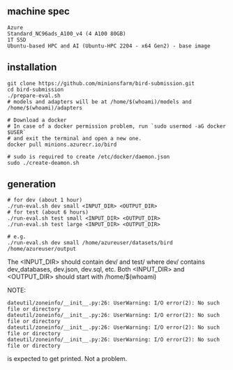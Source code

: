 ## machine spec
```
Azure
Standard_NC96ads_A100_v4 (4 A100 80GB)
1T SSD
Ubuntu-based HPC and AI (Ubuntu-HPC 2204 - x64 Gen2) - base image
```

## installation
```
git clone https://github.com/minionsfarm/bird-submission.git
cd bird-submission
./prepare-eval.sh
# models and adapters will be at /home/$(whoami)/models and /home/$(whoami)/adapters

# Download a docker
# In case of a docker permission problem, run `sudo usermod -aG docker $USER`
# and exit the terminal and open a new one.
docker pull minions.azurecr.io/bird

# sudo is required to create /etc/docker/daemon.json
sudo ./create-deamon.sh
```

## generation
```
# for dev (about 1 hour)
./run-eval.sh dev small <INPUT_DIR> <OUTPUT_DIR>
# for test (about 6 hours)
./run-eval.sh test small <INPUT_DIR> <OUTPUT_DIR>
./run-eval.sh test large <INPUT_DIR> <OUTPUT_DIR>

# e.g.
./run-eval.sh dev small /home/azureuser/datasets/bird /home/azureuser/output
```
The <INPUT_DIR> should contain dev/ and test/ where dev/ contains dev_databases, dev.json, dev.sql, etc.
Both <INPUT_DIR> and <OUTPUT_DIR> should start with /home/$(whoami)

NOTE:
```
dateutil/zoneinfo/__init__.py:26: UserWarning: I/O error(2): No such file or directory
dateutil/zoneinfo/__init__.py:26: UserWarning: I/O error(2): No such file or directory
dateutil/zoneinfo/__init__.py:26: UserWarning: I/O error(2): No such file or directory
dateutil/zoneinfo/__init__.py:26: UserWarning: I/O error(2): No such file or directory
```
is expected to get printed. Not a problem.
